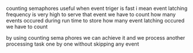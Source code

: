 counting semaphores useful when event triger is fast i mean event latching frequency is very high to serve that event we have to count how many events occured during run time to store how many event latching occured we have to count 

by using counting sema phores we can achieve it and we process another processing task one by one without skipping any event 
